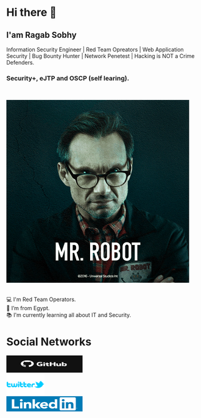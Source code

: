 # Hi there 👋
## I'am Ragab Sobhy
Information Security Engineer | Red Team Opreators | Web Application Security | Bug Bounty Hunter | Network Penetest | Hacking is NOT a Crime Defenders.

### Security+, eJTP and OSCP (self learing).
<br />

![Hackers](Pictures/hackers.gif)

<br />
💻 I'm Red Team Operators.
<br />
🏡 I’m from Egypt.
<br />
📚 I'm currently learning all about IT and Security.

# Social Networks
<a href="https://github.com/Cyber-Exp-EG" target="_blank"><img src="Pictures/GitHub-logo.png" alt="github_logo" style="width:200px;height: 45px;"></a>
<br />
<a href="https://twitter.com/Ragab_Sobhy48" target="_blank"><img src="Pictures/tweeter logo.png" alt="tweeter_logo" style="width:100px"></a>
<br />
<a href="https://www.linkedin.com/in/ragab-sobhy/" target="_blank"><img src="Pictures/linkedin-logo.png" alt="linkedin_logo" style="width:200px;height: 40px;"></a>
